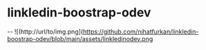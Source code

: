 # linkledin-boostrap-odev
--
![(http://url/to/img.png](https://github.com/nihatfurkan/linkledin-boostrap-odev/blob/main/assets/linkledinodev.png
